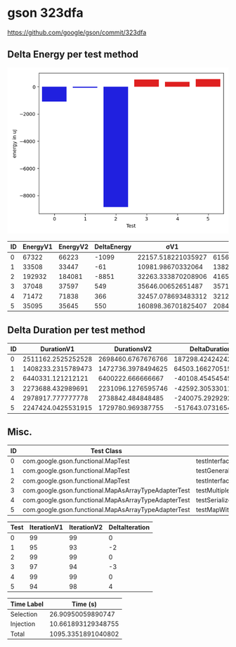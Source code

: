 # gson 323dfa


https://github.com/google/gson/commit/323dfa



## Delta Energy per test method

![](./gson_delta_energy_0_v.png)


| ID | EnergyV1 | EnergyV2 | DeltaEnergy | σV1 | σV2 |
| --- | --- | --- | --- | --- | --- |
| 0 | 67322 | 66223 | -1099 | 22157.518221035927 | 61568.04951144887 |
| 1 | 33508 | 33447 | -61 | 10981.98670332064 | 13824.92524302599 |
| 2 | 192932 | 184081 | -8851 | 32263.333870208906 | 41654.483261900365 |
| 3 | 37048 | 37597 | 549 | 35646.00652651487 | 35716.5204166525 |
| 4 | 71472 | 71838 | 366 | 32457.078693483312 | 32121.56797458053 |
| 5 | 35095 | 35645 | 550 | 160898.36701825407 | 20844.39379632961 |

## Delta Duration per test method


| ID | DurationV1 | DurationsV2 | DeltaDuration |
| --- | --- | --- | --- |
| 0 | 2511162.2525252528 | 2698460.6767676766 | 187298.42424242385 |
| 1 | 1408233.2315789473 | 1472736.3978494625 | 64503.16627051518 |
| 2 | 6440331.121212121 | 6400222.666666667 | -40108.45454545412 |
| 3 | 2273688.432989691 | 2231096.1276595746 | -42592.3053301163 |
| 4 | 2978917.777777778 | 2738842.484848485 | -240075.29292929312 |
| 5 | 2247424.0425531915 | 1729780.969387755 | -517643.0731654365 |

## Misc.

| ID | Test Class | Test Method |
| --- | --- | --- |
| 0 | com.google.gson.functional.MapTest | testInterfaceTypeMapWithSerializer |
| 1 | com.google.gson.functional.MapTest | testGeneralMapField |
| 2 | com.google.gson.functional.MapTest | testInterfaceTypeMap |
| 3 | com.google.gson.functional.MapAsArrayTypeAdapterTest | testMultipleEnableComplexKeyRegistrationHasNoEffect |
| 4 | com.google.gson.functional.MapAsArrayTypeAdapterTest | testSerializeComplexMapWithTypeAdapter |
| 5 | com.google.gson.functional.MapAsArrayTypeAdapterTest | testMapWithTypeVariableSerialization |




| Test | IterationV1 | IterationV2 | DeltaIteration |
| --- | --- | --- | --- |
| 0 | 99 | 99 | 0 |
| 1 | 95 | 93 | -2 |
| 2 | 99 | 99 | 0 |
| 3 | 97 | 94 | -3 |
| 4 | 99 | 99 | 0 |
| 5 | 94 | 98 | 4 |



| Time Label | Time (s) |
| --- | --- |
| Selection | 26.90950059890747 |
| Injection | 10.661893129348755 |
| Total | 1095.3351891040802 |


